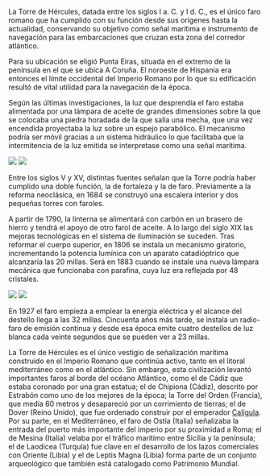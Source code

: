 La Torre de Hércules, datada entre los siglos I a. C. y I d. C., es el único faro romano que ha cumplido con su función desde sus orígenes hasta la actualidad, conservando su objetivo como señal marítima e instrumento de navegación para las embarcaciones que cruzan esta zona del corredor atlántico. 

Para su ubicación se eligió Punta Eiras, situada en el extremo de la península en el que se ubica A Coruña. El noroeste de Hispania era entonces el límite occidental del Imperio Romano por lo que su edificación resultó de vital utilidad para la navegación de la época. 

Según las últimas investigaciones, la luz que desprendía el faro estaba alimentada por una lámpara de aceite de grandes dimensiones sobre la que se colocaba una piedra horadada de la que salía una mecha, que una vez encendida proyectaba la luz sobre un espejo parabólico. El mecanismo podría ser móvil gracias a un sistema hidráulico lo que facilitaba que la intermitencia de la luz emitida se interpretase como una señal marítima.

<div class="photoset-grid" data-layout="2">
<a href="http://ciav.s3.amazonaws.com/img/teixera-map.jpg" class="fresco" data-fresco-group="article" data-fresco-caption="Mapa de Pedro Teixeira"><img src="http://ciav.s3.amazonaws.com/img/teixera-map.jpg"></a>
<a href="http://ciav.s3.amazonaws.com/img/cornide-y-ximeno.jpg" class="fresco" data-fresco-group="article" data-fresco-caption="Bahía de La Coruña. José Cornide y J. Ximeno. 1792. Investigaciones sobre la fundación y fábrica de la Torre de Hércules.AMC. Concello de A Coruña."><img src="http://ciav.s3.amazonaws.com/img/cornide-y-ximeno.jpg"></a>
</div>

Entre los siglos V y XV, distintas fuentes señalan que la Torre podría haber cumplido una doble función, la de fortaleza y la de faro. Previamente a la reforma neoclásica, en 1684 se construyó una escalera interior y dos pequeñas torres con faroles.


A partir de 1790, la linterna se alimentará con carbón en un brasero de hierro y tendrá el apoyo de otro farol de aceite. A lo largo del siglo XIX las mejoras tecnológicas en el sistema de iluminación se suceden. Tras reformar el cuerpo superior, en 1806 se instala un mecanismo giratorio, incrementando la potencia lumínica con un aparato catadióptrico que alcanzaría las 20 millas. Será en 1883 cuando se instale una nueva lámpara mecánica que funcionaba con parafina, cuya luz era reflejada por 48 cristales.

<div class="photoset-grid" data-layout="2">
<a href="http://ciav.s3.amazonaws.com/img/cornide-rehab.jpg" class="fresco" data-fresco-group="article" data-fresco-caption="Representación de la Torre de Hércules después de su reedificación, libro de Cornide"><img src="http://ciav.s3.amazonaws.com/img/cornide-rehab.jpg"></a>
<a href="http://ciav.s3.amazonaws.com/img/_DSC3567.jpg" class="fresco" data-fresco-group="article" data-fresco-caption="Torre de Hércules"><img src="http://ciav.s3.amazonaws.com/img/_DSC3567.jpg"></a>
</div>

En 1927 el faro empieza a emplear la energía eléctrica y el alcance del destello llega a las 32 millas. Cincuenta años más tarde, se instala un radio-faro de emisión continua y desde esa época emite cuatro destellos de luz blanca cada veinte segundos que se pueden ver a 23 millas. 

La Torre de Hércules es el único vestigio de señalización marítima construido en el Imperio Romano que continúa activo, tanto en el litoral mediterráneo como en el atlántico. Sin embargo, esta civilización levantó importantes faros al borde del océano Atlántico, como el de Cádiz que estaba coronado por una gran estatua; el de Chipiona (Cádiz), descrito por Estrabón como uno de los mejores de la época; la Torre del Orden (Francia), que medía 60 metros y desapareció por un corrimiento de tierras; el de Dover (Reino Unido), que fue ordenado construir por el emperador [Calígula](http://es.wikipedia.org/wiki/Cal%C3%ADgula). Por su parte, en el Mediterráneo, el faro de Ostia (Italia) señalizaba la entrada del puerto más importante del imperio por su proximidad a Roma; el de Mesina (Italia) velaba por el tráfico marítimo entre Sicilia y la península; el de Laodicea (Turquía) fue clave en el desarrollo de los lazos comerciales con Oriente (Libia) y el de Leptis Magna (Libia) forma parte de un conjunto arqueológico que también está catalogado como Patrimonio Mundial. 